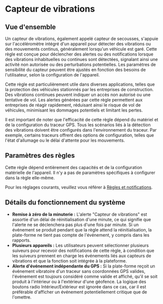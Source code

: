 # Capteur de vibrations

## Vue d'ensemble

Un capteur de vibrations, également appelé capteur de secousses, s'appuie sur l'accéléromètre intégré d'un appareil pour détecter des vibrations ou des mouvements continus, généralement lorsqu'un véhicule est garé. Cette règle est conçue pour déclencher des alertes ou des notifications lorsque des vibrations inhabituelles ou continues sont détectées, signalant ainsi une activité non autorisée ou des perturbations potentielles. Les paramètres de sensibilité du capteur peuvent être ajustés en fonction des besoins de l'utilisateur, selon la configuration de l'appareil.

Cette règle est particulièrement utile dans diverses applications, telles que la protection des véhicules stationnés par les entreprises de construction. Des vibrations continues peuvent indiquer un accès non autorisé ou une tentative de vol. Les alertes générées par cette règle permettent aux entreprises de réagir rapidement, réduisant ainsi le risque de vol de véhicules, minimisant les dommages potentiels et limitant les pertes.

Il est important de noter que l'efficacité de cette règle dépend du matériel et de la configuration du traceur GPS. Tous les scénarios liés à la détection des vibrations doivent être configurés dans l'environnement du traceur. Par exemple, certains traceurs offrent des options de configuration, telles que l'état d'allumage ou le délai d'attente pour les mouvements.

## Paramètres des règles

Cette règle dépend entièrement des capacités et de la configuration matérielle de l'appareil. Il n'y a pas de paramètres spécifiques à configurer dans la règle elle-même.

Pour les réglages courants, veuillez vous référer à [Règles et notifications](../../../guide-de-litilizateur/regles-et-notifications.md).

## Détails du fonctionnement du système

* **Remise à zéro de la minuterie :** L'alerte "Capteur de vibrations" est assortie d'un délai de réinitialisation d'une minute, ce qui signifie que l'alerte ne se déclenchera pas plus d'une fois par minute. Si un événement se produit pendant que la règle attend la réinitialisation, la plate-forme ne tient pas compte de l'événement, y compris dans les rapports.
* **Plusieurs appareils :** Les utilisateurs peuvent sélectionner plusieurs suiveurs pour recevoir des notifications de cette règle, à condition que les suiveurs prennent en charge les événements liés aux capteurs de vibrations et que la fonction soit intégrée à la plateforme.
* **Alerte d'événement indépendante du GPS :** Si la plate-forme reçoit un événement vibratoire d'un traceur sans coordonnées GPS valides, l'événement est toujours considéré comme valide et affiché, qu'il se soit produit à l'intérieur ou à l'extérieur d'une géofence. La logique des boutons radio Intérieur/Extérieur est ignorée dans ce cas, car il est préférable d'afficher un événement potentiellement critique que de l'omettre.
